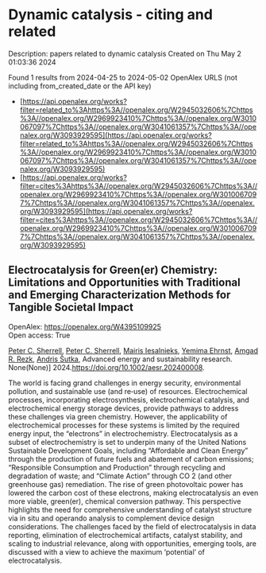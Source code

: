 # Dynamic catalysis - citing and related
Description: papers related to dynamic catalysis
Created on Thu May  2 01:03:36 2024

Found 1 results from 2024-04-25 to 2024-05-02
OpenAlex URLS (not including from_created_date or the API key)
- [https://api.openalex.org/works?filter=related_to%3Ahttps%3A//openalex.org/W2945032606%7Chttps%3A//openalex.org/W2969923410%7Chttps%3A//openalex.org/W3010067097%7Chttps%3A//openalex.org/W3041061357%7Chttps%3A//openalex.org/W3093929595](https://api.openalex.org/works?filter=related_to%3Ahttps%3A//openalex.org/W2945032606%7Chttps%3A//openalex.org/W2969923410%7Chttps%3A//openalex.org/W3010067097%7Chttps%3A//openalex.org/W3041061357%7Chttps%3A//openalex.org/W3093929595)
- [https://api.openalex.org/works?filter=cites%3Ahttps%3A//openalex.org/W2945032606%7Chttps%3A//openalex.org/W2969923410%7Chttps%3A//openalex.org/W3010067097%7Chttps%3A//openalex.org/W3041061357%7Chttps%3A//openalex.org/W3093929595](https://api.openalex.org/works?filter=cites%3Ahttps%3A//openalex.org/W2945032606%7Chttps%3A//openalex.org/W2969923410%7Chttps%3A//openalex.org/W3010067097%7Chttps%3A//openalex.org/W3041061357%7Chttps%3A//openalex.org/W3093929595)

## Electrocatalysis for Green(er) Chemistry: Limitations and Opportunities with Traditional and Emerging Characterization Methods for Tangible Societal Impact   

OpenAlex: https://openalex.org/W4395109925    
Open access: True
    
[Peter C. Sherrell](https://openalex.org/A5088443401), [Peter C. Sherrell](https://openalex.org/A5088443401), [Mairis Iesalnieks](https://openalex.org/A5074190324), [Yemima Ehrnst](https://openalex.org/A5069513177), [Amgad R. Rezk](https://openalex.org/A5080128381), [Andris Šutka](https://openalex.org/A5037983005), Advanced energy and sustainability research. None(None)] 2024.https://doi.org/10.1002/aesr.202400008.
    
The world is facing grand challenges in energy security, environmental pollution, and sustainable use (and re‐use) of resources. Electrochemical processes, incorporating electrosynthesis, electrochemical catalysis, and electrochemical energy storage devices, provide pathways to address these challenges via green chemistry. However, the applicability of electrochemical processes for these systems is limited by the required energy input, the “electrons” in electrochemistry. Electrocatalysis as a subset of electrochemistry is set to underpin many of the United Nations Sustainable Development Goals, including “Affordable and Clean Energy” through the production of future fuels and abatement of carbon emissions; “Responsible Consumption and Production” through recycling and degradation of waste; and “Climate Action” through CO 2 (and other greenhouse gas) remediation. The rise of green photovoltaic power has lowered the carbon cost of these electrons, making electrocatalysis an even more viable, green(er), chemical conversion pathway. This perspective highlights the need for comprehensive understanding of catalyst structure via in situ and operando analysis to complement device design considerations. The challenges faced by the field of electrocatalysis in data reporting, elimination of electrochemical artifacts, catalyst stability, and scaling to industrial relevance, along with opportunities, emerging tools, are discussed with a view to achieve the maximum ‘potential’ of electrocatalysis.    

    

